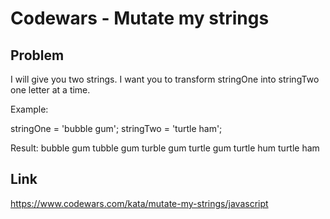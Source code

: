 # Codewars - Mutate my strings

## Problem
I will give you two strings. I want you to transform stringOne into stringTwo one letter at a time.

Example:

stringOne = 'bubble gum';
stringTwo = 'turtle ham';

Result:
bubble gum
tubble gum
turble gum
turtle gum
turtle hum
turtle ham
## Link
https://www.codewars.com/kata/mutate-my-strings/javascript

